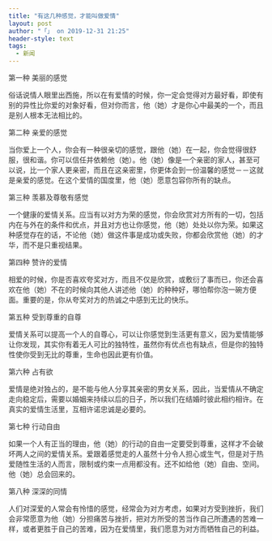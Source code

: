 ```yaml
---
title: "有这几种感觉，才能叫做爱情"
layout: post
author: "「」 on 2019-12-31 21:25"
header-style: text
tags:
  - 新闻
---
```


 
<!--加载伯招聘的帖子--> <font color="#333333"><font face="&amp;quot">第一种 美丽的感觉 </font></font>
 
 <font color="#333333"><font face="&amp;quot">俗话说情人眼里出西施，所以在有爱情的时候，你一定会觉得对方最好看，即使有别的异性比你爱的对象好看，但对你而言，他（她）才是你心中最美的一个，而且是别人根本无法相比的。 </font></font>
 
 <font color="#333333"><font face="&amp;quot">第二种 亲爱的感觉 </font></font>
 
 <font color="#333333"><font face="&amp;quot">当你爱上一个人，你会有一种很亲切的感觉，跟他（她）在一起，你会觉得很舒服，很和谐。你可以信任并依赖他（她）。他（她）像是一个亲密的家人，甚至可以说，比一个家人更亲密，而且在这亲密里，你更体会到一份温馨的感觉－－这就是亲爱的感觉。在这个爱情的国度里，他（她）愿意包容你所有的缺点。 </font></font>
 
 <font color="#333333"><font face="&amp;quot">第三种 羡慕及尊敬有感觉 </font></font>
 
 <font color="#333333"><font face="&amp;quot">一个健康的爱情关系。应当有以对方为荣的感觉，你会欣赏对方所有的一切，包括内在与外在的条件和优点，并且对方也让你感觉，他（她）处处以你为荣。如果这种感觉存在的话，不论他（她）做这件事是成功或失败，你都会欣赏他（她）的才华，而不是只重视结果。</font></font>
 
 
 <font color="#333333"><font face="&amp;quot">第四种 赞许的爱情 </font></font>
 
 <font color="#333333"><font face="&amp;quot">相爱的时候，你是否喜欢夸奖对方，而且不仅是欣赏，或敷衍了事而已，你还会喜欢在他（她）不在的时候向其他人讲述他（她）的种种好，哪怕帮你泡一碗方便面。重要的是，你从夸奖对方的热诚之中感到无比的快乐。 </font></font>
 
 <font color="#333333"><font face="&amp;quot">第五种 受到尊重的自尊 </font></font>
 
 <font color="#333333"><font face="&amp;quot">爱情关系可以提高一个人的自尊心，可以让你感觉到生活更有意义，因为爱情能够让你发现，其实你有着无人可比的独特性，虽然你有优点也有缺点，但是你的独特性使你受到无比的尊重，生命也因此更有价值。 </font></font>
 
 <font color="#333333"><font face="&amp;quot">第六种 占有欲 </font></font>
 
 <font color="#333333"><font face="&amp;quot">爱情是绝对独占的，是不能与他人分享其亲密的男女关系，因此，当爱情从不确定走向稳定后，需要以婚姻来持续以后的日子，所以我们在结婚时彼此相约相许。在真实的爱情生活里，互相许诺忠诚是必要的。 </font></font>
 
 
 <font color="#333333"><font face="&amp;quot">第七种 行动自由 </font></font>
 
 <font color="#333333"><font face="&amp;quot">如果一个人有正当的理由，他（她）的行动的自由一定要受到尊重，这样才不会破坏两人之间的爱情关系。爱跟着感觉走的人虽然十分令人担心或生气，但是对于热爱随性生活的人而言，限制或约束一点用都没有。还不如给他（她）自由、空间。他（她）总会回来的。 </font></font>
 
 <font color="#333333"><font face="&amp;quot">第八种 深深的同情 </font></font>
 
 <font color="#333333"><font face="&amp;quot">人们对深爱的人常会有怜惜的感觉，经常会为对方考虑，如果对方受到挫折，我们会非常愿意为他（她）分担痛苦与挫折，把对方所受的苦当作自己所遭遇的苦难一样，或者更胜于自己的苦难，因为在爱情里，我们愿意为对方而牺牲自己的利益。</font></font>
 

